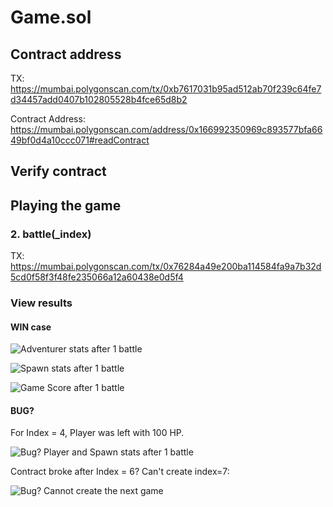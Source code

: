 # Game.sol

## Contract address

TX: https://mumbai.polygonscan.com/tx/0xb7617031b95ad512ab70f239c64fe7d34457add0407b102805528b4fce65d8b2

Contract Address: https://mumbai.polygonscan.com/address/0x166992350969c893577bfa6649bf0d4a10ccc071#readContract

## Verify contract

## Playing the game

### 2. battle(_index)

TX: https://mumbai.polygonscan.com/tx/0x76284a49e200ba114584fa9a7b32d5cd0f58f3f48fe235066a12a60438e0d5f4

### View results

#### WIN case

![Adventurer stats after 1 battle](https://user-images.githubusercontent.com/8282076/202947219-26af0318-e155-44da-add3-55a690b30dc4.png)

![Spawn stats after 1 battle](https://user-images.githubusercontent.com/8282076/202947318-2d997913-72a4-446a-8135-ece76c634390.png)

![Game Score after 1 battle](https://user-images.githubusercontent.com/8282076/202947388-7b157643-0099-446a-9f4d-2e79bc7ed58c.png)

#### BUG?

For Index = 4,
Player was left with 100 HP.

![Bug? Player and Spawn stats after 1 battle](https://user-images.githubusercontent.com/8282076/202949859-12e7c467-1ac3-485b-a2d6-23cd351563d3.png)


Contract broke after Index = 6?
Can't create index=7:

![Bug? Cannot create the next game](https://user-images.githubusercontent.com/8282076/202950722-6a143776-64dd-4818-9d36-889c58b551ad.png)


<!-- 
#### LOSE case

![Adventurer stats after 1 battle]()

![Spawn stats after 1 battle]()

![Game Score after 1 battle]()

#### TIE case

![Adventurer stats after 1 battle]()

![Spawn stats after 1 battle]()

![Game Score after 1 battle]() -->
